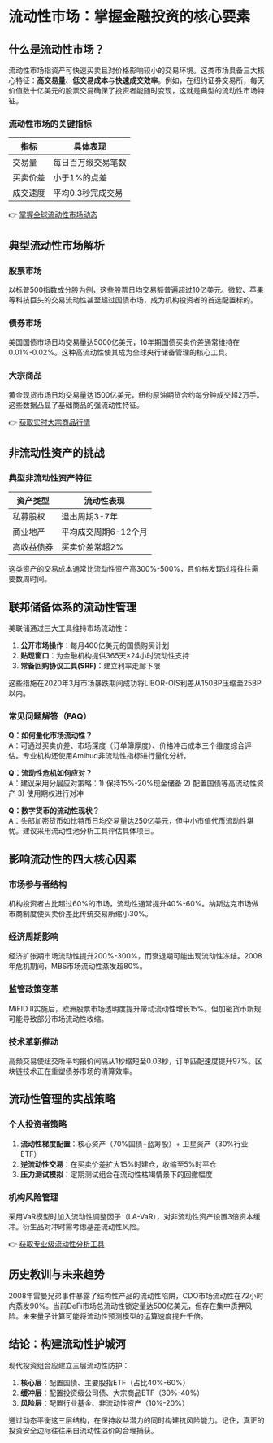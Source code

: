 # 流动性市场：掌握金融投资的核心要素

## 什么是流动性市场？

流动性市场指资产可快速买卖且对价格影响较小的交易环境。这类市场具备三大核心特征：**高交易量**、**低交易成本**与**快速成交效率**。例如，在纽约证券交易所，每天价值数十亿美元的股票交易确保了投资者能随时变现，这就是典型的流动性市场特征。

### 流动性市场的关键指标
| 指标        | 具体表现                  |
|-------------|---------------------------|
| 交易量      | 每日百万级交易笔数        |
| 买卖价差    | 小于1%的点差              |
| 成交速度    | 平均0.3秒完成交易         |

👉 [掌握全球流动性市场动态](https://bit.ly/okx_welcome)

## 典型流动性市场解析

### 股票市场
以标普500指数成分股为例，这些股票日均交易额普遍超过10亿美元。微软、苹果等科技巨头的交易流动性甚至超过国债市场，成为机构投资者的首选配置标的。

### 债券市场
美国国债市场日均交易量达5000亿美元，10年期国债买卖价差通常维持在0.01%-0.02%。这种高流动性使其成为全球央行储备管理的核心工具。

### 大宗商品
黄金现货市场日均交易量达1500亿美元，纽约原油期货合约每分钟成交超2万手。这些数据凸显了基础商品的强流动性特征。

👉 [获取实时大宗商品行情](https://bit.ly/okx_welcome)

## 非流动性资产的挑战

### 典型非流动性资产特征
| 资产类型     | 流动性表现               |
|--------------|--------------------------|
| 私募股权     | 退出周期3-7年            |
| 商业地产     | 平均成交周期6-12个月     |
| 高收益债券   | 买卖价差常超2%           |

这类资产的交易成本通常比流动性资产高300%-500%，且价格发现过程往往需要数周时间。

## 联邦储备体系的流动性管理

美联储通过三大工具维持市场流动性：
1. **公开市场操作**：每月400亿美元的国债购买计划
2. **贴现窗口**：为金融机构提供365天×24小时流动性支持
3. **常备回购协议工具(SRF)**：建立利率走廊下限

这些措施在2020年3月市场暴跌期间成功将LIBOR-OIS利差从150BP压缩至25BP以内。

### 常见问题解答（FAQ）

**Q：如何量化市场流动性？**  
A：可通过买卖价差、市场深度（订单簿厚度）、价格冲击成本三个维度综合评估。专业机构还使用Amihud非流动性指标进行量化分析。

**Q：流动性危机如何应对？**  
A：建议采用分层应对策略：1) 保持15%-20%现金储备 2) 配置国债等高流动性资产 3) 使用期权进行对冲

**Q：数字货币的流动性现状？**  
A：头部加密货币如比特币日均交易量达250亿美元，但中小市值代币流动性堪忧。建议采用流动性池分析工具评估具体项目。

## 影响流动性的四大核心因素

### 市场参与者结构
机构投资者占比超过60%的市场，流动性通常提升40%-60%。纳斯达克市场做市商制度使买卖价差比传统交易所缩小30%。

### 经济周期影响
经济扩张期市场流动性提升200%-300%，而衰退期可能出现流动性冻结。2008年危机期间，MBS市场流动性蒸发超80%。

### 监管政策变革
MiFID II实施后，欧洲股票市场透明度提升带动流动性增长15%。但加密货币新规可能导致部分市场流动性收缩。

### 技术革新推动
高频交易使纽交所平均报价间隔从1秒缩短至0.03秒，订单匹配速度提升97%。区块链技术正在重塑债券市场的清算效率。

## 流动性管理的实战策略

### 个人投资者策略
1. **流动性梯度配置**：核心资产（70%国债+蓝筹股）+ 卫星资产（30%行业ETF）
2. **逆流动性交易**：在买卖价差扩大15%时建仓，收缩至5%时平仓
3. **压力测试模拟**：定期测试组合在流动性枯竭情景下的回撤幅度

### 机构风险管理
采用VaR模型时加入流动性调整因子（LA-VaR），对非流动性资产设置3倍资本缓冲。衍生品对冲时需考虑基差流动性风险。

👉 [获取专业级流动性分析工具](https://bit.ly/okx_welcome)

## 历史教训与未来趋势

2008年雷曼兄弟事件暴露了结构性产品的流动性陷阱，CDO市场流动性在72小时内蒸发90%。当前DeFi市场总流动性锁定量达500亿美元，但存在集中质押风险。未来量子计算可能将流动性预测模型的运算速度提升千倍。

## 结论：构建流动性护城河

现代投资组合应建立三层流动性防护：
1. **核心层**：配置国债、主要股指ETF（占比40%-60%）
2. **缓冲层**：配置投资级公司债、大宗商品ETF（30%-40%）
3. **风险层**：配置行业基金、非流动性资产（10%-20%）

通过动态平衡这三层结构，在保持收益潜力的同时构建抗风险能力。记住，真正的投资安全边际往往来自流动性溢价的合理捕获。